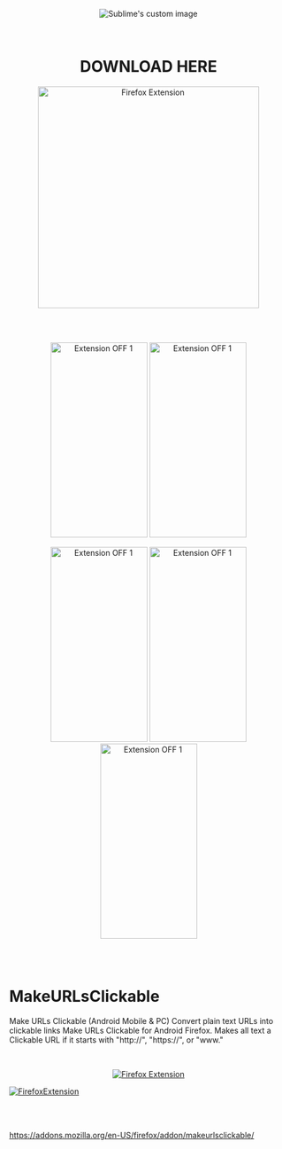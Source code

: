 <p align="center">
  <img src="https://addons.mozilla.org/user-media/addon_icons/2882/2882493-128.png?raw=true" alt="Sublime's custom image"/>
</p>



<br/> 



<p align="center">
<h1 align="center">DOWNLOAD HERE</h1>
</p>

<p align="center">
  <a href="https://addons.mozilla.org/en-US/firefox/addon/makeurlsclickable/">
    <img src="https://camo.githubusercontent.com/02b14785b7c3ceca373e79f38eba146affc188ebabf3b0eab701af2f2fae911b/68747470733a2f2f696d672e736869656c64732e696f2f62616467652f46697265666f782d3134316532342e7376673f267374796c653d666f722d7468652d6261646765266c6f676f3d66697265666f782d62726f77736572266c6f676f436f6c6f723d7768697465" alt="Firefox Extension" width="400" />
  </a>
</p>




<br/>
<br/>





<p align="center">
  <img src="https://github.com/user-attachments/assets/3d7697df-1802-4846-b035-b24408a2f16c?raw=true" alt="Extension OFF 1"  width="175" height="352"/>

  <img src="https://github.com/user-attachments/assets/1d5cb02b-56e8-4bb9-9311-83a08f58c00e?raw=true" alt="Extension OFF 1"  width="175" height="352"/>
</p>



<p align="center">
  <img src="https://github.com/user-attachments/assets/bd44fed1-6d99-460d-8f9c-7975127b7070?raw=true" alt="Extension OFF 1"  width="175" height="352"/>

  <img src="https://github.com/user-attachments/assets/b3963047-fdd7-4a32-9cff-030975da550c?raw=true" alt="Extension OFF 1"  width="175" height="352"/>

  <img src="https://github.com/user-attachments/assets/79308722-5d6f-42a7-856a-6db78126bb18?raw=true" alt="Extension OFF 1"  width="175" height="352"/>
</p>





<br/>
<br/>




# MakeURLsClickable
Make URLs Clickable (Android Mobile &amp; PC)
Convert plain text URLs into clickable links
Make URLs Clickable for Android Firefox. Makes all text a Clickable URL if it starts with "http://", "https://", or "www."

<br/> 

<p align="center">
  <a href="https://addons.mozilla.org/en-US/firefox/addon/makeurlsclickable/">
    <img src="https://camo.githubusercontent.com/02b14785b7c3ceca373e79f38eba146affc188ebabf3b0eab701af2f2fae911b/68747470733a2f2f696d672e736869656c64732e696f2f62616467652f46697265666f782d3134316532342e7376673f267374796c653d666f722d7468652d6261646765266c6f676f3d66697265666f782d62726f77736572266c6f676f436f6c6f723d7768697465" alt="Firefox Extension" />
  </a>
</p>


[![FirefoxExtension](https://camo.githubusercontent.com/02b14785b7c3ceca373e79f38eba146affc188ebabf3b0eab701af2f2fae911b/68747470733a2f2f696d672e736869656c64732e696f2f62616467652f46697265666f782d3134316532342e7376673f267374796c653d666f722d7468652d6261646765266c6f676f3d66697265666f782d62726f77736572266c6f676f436f6c6f723d7768697465)](https://addons.mozilla.org/en-US/firefox/addon/makeurlsclickable/)

<br/>
<br/>

https://addons.mozilla.org/en-US/firefox/addon/makeurlsclickable/





